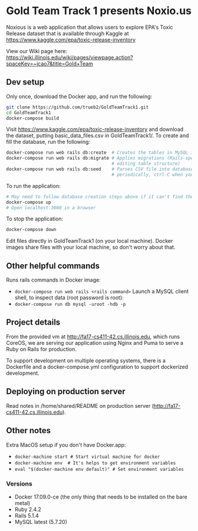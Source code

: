 # Gold Team Track 1 presents Noxio.us

Noxious is a web application that allows users to explore EPA's Toxic Release dataset that is available through Kaggle at https://www.kaggle.com/epa/toxic-release-inventory

View our Wiki page here: https://wiki.illinois.edu/wiki/pages/viewpage.action?spaceKey=~jcao7&title=Gold+Team

## Dev setup
Only once, download the Docker app, and run the following:
```bash
git clone https://github.com/trueb2/GoldTeamTrack1.git
cd GoldTeamTrack1
docker-compose build
```

Visit https://www.kaggle.com/epa/toxic-release-inventory and download the dataset, putting basic_data_files.csv in GoldTeamTrack1/. To create and fill the database, run the following:
```bash
docker-compose run web rails db:create  # Creates the tables in MySQL if they don't exist
docker-compose run web rails db:migrate # Applies migrations (Rails-specific way of
                                        # editing table structure)
docker-compose run web rails db:seed    # Parses CSV file into database (progress updates
                                        # periodically, ctrl-C when you have enough records)
```

To run the application:
```bash
# May need to follow database creation steps above if it can't find the database
docker-compose up
# Open localhost:3000 in a browser
```

To stop the application:
```bash
docker-compose down
```

Edit files directly in GoldTeamTrack1 (on your local machine). Docker images share files with your local machine, so don't worry about that.

## Other helpful commands
Runs rails commands in Docker image:
* `docker-compose run web rails <rails command>`
Launch a MySQL client shell, to inspect data (root password is root):
* `docker-compose run db mysql -uroot -hdb -p`

## Project details

From the provided vm at http://fa17-cs411-42.cs.illinois.edu, which runs CoreOS, we are serving our application using Nginx and Puma to serve a Ruby on Rails for production.

To support development on multiple operating systems, there is a Dockerfile and a docker-compose.yml configuration to support  dockerized development.

## Deploying on production server

Read notes in /home/shared/README on production server (http://fa17-cs411-42.cs.illinois.edu).

## Other notes

Extra MacOS setup if you don't have Docker.app:
* `docker-machine start # Start virtual machine for docker`
* `docker-machine env  # It's helps to get environment variables`
* `eval "$(docker-machine env default)" # Set environment variables`

### Versions

* Docker 17.09.0-ce (the only thing that needs to be installed on the bare metal)
* Ruby 2.4.2
* Rails 5.1.4
* MySQL latest (5.7.20)

